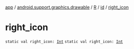 [app](../../../index.md) / [android.support.graphics.drawable](../../index.md) / [R](../index.md) / [id](index.md) / [right_icon](.)

# right_icon

`static val right_icon: `[`Int`](https://kotlinlang.org/api/latest/jvm/stdlib/kotlin/-int/index.html)
`static val right_icon: `[`Int`](https://kotlinlang.org/api/latest/jvm/stdlib/kotlin/-int/index.html)